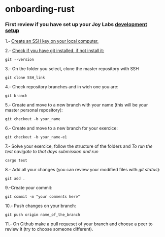 # onboarding-rust

### First review if you have set up your Joy Labs [development setup](https://honey.is/home/#post/778734)

1.- [Create an SSH key on your local computer.](https://help.github.com/en/enterprise/2.15/user/articles/adding-a-new-ssh-key-to-your-github-account)

2.- [Check if you have git installed, if not install it:](https://git-scm.com/book/en/v2/Getting-Started-Installing-Git)
```
git --version
```

3.- On the folder you select, clone the master repository with SSH
```
git clone SSH_link
```

4.- Check repository branches and in wich one you are:
```
git branch
```

5.- Create and move to a new branch with your name (this will be your master personal repository):
```
git checkout -b your_name
```

6.- Create and move to a new branch for your exercice:
```
git checkout -b your_name-e1
```

7.- Solve your exercice, follow the structure of the folders and 
*To run the test navigate to that days submission and run*

```
cargo test
```

8.- Add all your changes (you can review your modified files with *git status*):
```
git add .
```

9.-Create your commit:
```
git commit -m "your comments here"

```

10.- Push changes on your branch:
```
git push origin name_of_the_branch
```

11.- On Github make a pull requeset of your branch and choose a peer to review it (try to choose someone different).







